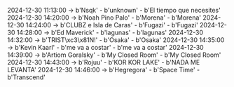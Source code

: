 2024-12-30 11:13:00 -> b'Nsqk' - b'unknown' - b'El tiempo que necesites'
2024-12-30 14:20:00 -> b'Noah Pino Palo' - b'Morena' - b'Morena'
2024-12-30 14:24:00 -> b'CLUBZ e Isla de Caras' - b'Fugazi' - b'Fugazi'
2024-12-30 14:28:00 -> b'Ed Maverick' - b'lagunas' - b'lagunas'
2024-12-30 14:32:00 -> b'TRIST\xc3\x81N!' - b'Osaka' - b'Osaka'
2024-12-30 14:35:00 -> b'Kevin Kaarl' - b'me va a costar' - b'me va a costar'
2024-12-30 14:39:00 -> b'Artiom Goralsky' - b'My Closed Room' - b'My Closed Room'
2024-12-30 14:43:00 -> b'Rojuu' - b'KOR KOR LAKE' - b'NADA ME LEVANTA'
2024-12-30 14:46:00 -> b'Hegregora' - b'Space Time' - b'Transcend'
